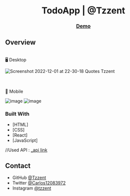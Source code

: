 <h1 align="center">TodoApp | @Tzzent</h1>

<div align="center">
  <h3>
    <a href="https://tzzent.github.io/TodoApp/">
      Demo
    </a>
  </h3>
</div>

## Overview

<br>
🖥️ Desktop <br>

![Screenshot 2022-12-01 at 22-30-18 Quotes Tzzent](https://user-images.githubusercontent.com/86677547/205208897-6eedf2e6-b08e-4102-bdf8-422b25074e00.png)

<br> <br>
📲 Mobile <br>

![image](https://user-images.githubusercontent.com/86677547/205208795-99123eb1-6d9c-494b-9247-e7dddedfeeb7.png)  ![image](https://user-images.githubusercontent.com/86677547/205208854-6906b8fa-e2fb-4def-9ff1-68d15565f0d3.png)

### Built With

<!-- This section should list any major frameworks that you built your project using. Here are a few examples.-->

- [HTML]
- [CSS]
- [React]
- [JavaScript]

//Used API : <a href="https://api.quotable.io/quotes">_api link</a>

## Contact

- GitHub [@Tzzent](https://github.com/Tzzent)
- Twitter [@Carlos12083972](https://twitter.com/Carlos12083972)
- Instagram [@tzzent](https://www.instagram.com/tzzent/)
